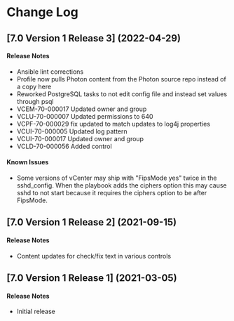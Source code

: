# Change Log

## [7.0 Version 1 Release 3] (2022-04-29)

#### Release Notes
- Ansible lint corrections
- Profile now pulls Photon content from the Photon source repo instead of a copy here
- Reworked PostgreSQL tasks to not edit config file and instead set values through psql
- VCEM-70-000017 Updated owner and group
- VCLU-70-000007 Updated permissions to 640
- VCPF-70-000029 fix updated to match updates to log4j properties
- VCUI-70-000005 Updated log pattern
- VCUI-70-000017 Updated owner and group
- VCLD-70-000056 Added control

#### Known Issues
- Some versions of vCenter may ship with "FipsMode yes" twice in the sshd_config. When the playbook adds the ciphers option this may cause sshd to not start because it requires the ciphers option to be after FipsMode.

## [7.0 Version 1 Release 2] (2021-09-15)

#### Release Notes
- Content updates for check/fix text in various controls

## [7.0 Version 1 Release 1] (2021-03-05)

#### Release Notes
- Initial release
